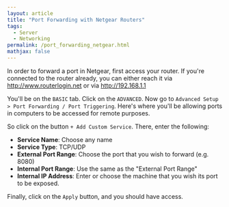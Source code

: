 ```yaml
---
layout: article
title: "Port Forwarding with Netgear Routers"
tags:
  - Server
  - Networking
permalink: /port_forwarding_netgear.html
mathjax: false
---
```


In order to forward a port in Netgear, first access your router. If you're connected to the router already, you can either reach it via http://www.routerlogin.net or via http://192.168.1.1

You'll be on the `BASIC` tab. Click on the `ADVANCED`. Now go to `Advanced Setup > Port Forwarding / Port Triggering`. Here's where you'll be allowing ports in computers to be accessed for remote purposes. 

So click on the button `+ Add Custom Service`. There, enter the following:

- **Service Name**: Choose any name 
- **Service Type**: TCP/UDP
- **External Port Range**: Choose the port that you wish to forward (e.g. 8080)
- **Internal Port Range**: Use the same as the "External Port Range"
- **Internal IP Address**: Enter or choose the machine that you wish its port to be exposed. 

Finally, click on the `Apply` button, and you should have access. 